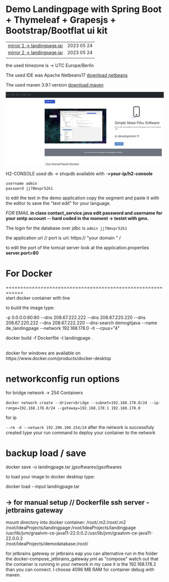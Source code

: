 # Demo Landingpage with Spring Boot + Thymeleaf + Grapesjs + Bootstrap/Bootflat ui kit



|  |  |
|--|--|
| [mirror 1 -> landingpage.jar](https://c.gmx.net/@628889413098673643/B7eMGuYjQPy7Agors4qo7g) |  2023 05 24|
|  [mirror 2 -> landingpage.jar](https://www.dropbox.com/s/cvhaj3tih2892jd/landingpage.jar?dl=0)| 2023 05 24 |
|  |  |




the used timezone is -> UTC Europe/Berlin

The used IDE was Apache Netbeans17
[download netbeans](https://netbeans.apache.org/download/index.html)

The used maven 3.9.1 version
[download maven](https://maven.apache.org/download.cgi)

![enter image description here](https://raw.githubusercontent.com/demogitjava/demodatabase/master/landingapge.png)


H2-CONSOLE
used db -> shopdb
available with  -**>your-ip/h2-console**

    username admin
    password jj78mvpr52k1


to edit the text in the demo application
copy the segment and
paste it with the editor to save
the "text edit" for your
language.

*FOR EMAIL*
**in class contact_service.java
edit password and username for your smtp account -- hard coded in the moment
-> testet with gmx.**



The login for the database over jdbc is
`admin
jj78mvpr52k1`

the application url // port is
url: https:// "your domain " /

to edit the port of the tomcat server
look at the application.properties
**server.port=80**



# For Docker
============================================================
<br/>
start docker container with 
line 


to build the image type:

-p 0.0.0.0:80:80 --dns 208.67.222.222 --dns 208.67.220.220 --dns 208.67.220.222 --dns 208.67.222.220 --dns-search demogitjava --name de_landingpage --network 192.168.178.0 -it --cpus="4"


docker build -f Dockerfile -t landingpage .

<br/>
docker for windows are available on https://www.docker.com/products/docker-desktop


networkconfig
run options
============================================================

for bridge network -> 254 Containers

`docker network create --driver=bridge --subnet=192.168.178.0/24 --ip-range=192.168.178.0/24 --gateway=192.168.178.1 192.168.178.0`



for ip

`--rm -d --network 192.200.100.254/24`
after the network is successfuly created
type your run command to deploy your container
to the network





backup
load / save
============================================================

docker save -o landingpage.tar jgsoftwares/jgsoftwares

to load your image to docker desktop type:


docker load --input landingpage.tar




-> for manual setup // Dockerfile ssh server - jetbrains gateway
----------------------------------------
mount directory into docker container:
/root/.m2:/root/.m2  
/root/IdeaProjects/landingpage:/root/IdeaProjects/landingpage  
/usr/lib/jvm/graalvm-ce-java11-22.0.0.2:/usr/lib/jvm/graalvm-ce-java11-22.0.0.2  
/root/IdeaProjects/demodatabase:/root/

for jetbrains gateway or jetbrains eap you can alternative run 
in the folder the docker-compose_jetbrains_gateway.yml as "compose"
watch out that the container is running in your network 
in my case it is the 192.168.178.2 than you can connect.
I choose 4096 MB RAM for container debug with maven.



